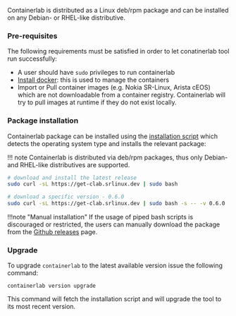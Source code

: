 Containerlab is distributed as a Linux deb/rpm package and can be installed on any Debian- or RHEL-like distributive.

### Pre-requisites
The following requirements must be satisfied in order to let conatinerlab tool run successfully:

* A user should have `sudo` privileges to run containerlab
* [Install docker](https://docs.docker.com/engine/install/): this is used to manage the containers
* Import or Pull container images (e.g. Nokia SR-Linux, Arista cEOS) which are not downloadable from a container registry. Containerlab will try to pull images at runtime if they do not exist locally.

### Package installation
Containerlab package can be installed using the [installation script](https://github.com/srl-wim/container-lab/blob/master/get.sh) which detects the operating system type and installs the relevant package:

!!! note
    Containerlab is distributed via deb/rpm packages, thus only Debian- and RHEL-like distributives are supported.

```bash
# download and install the latest release
sudo curl -sL https://get-clab.srlinux.dev | sudo bash

# download a specific version - 0.6.0
sudo curl -sL https://get-clab.srlinux.dev | sudo bash -s -- -v 0.6.0
```

!!!note "Manual installation"
    If the usage of piped bash scripts is discouraged or restricted, the users can manually download the package from the [Github releases](https://github.com/srl-wim/container-lab/releases) page.

### Upgrade
To upgrade `containerlab` to the latest available version issue the following command:

```
containerlab version upgrade
```

This command will fetch the installation script and will upgrade the tool to its most recent version.
